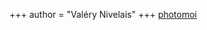 +++
author = "Valéry Nivelais"
+++
[photomoi](https://photos.google.com/search/_cAF1QipPKe4AKtspvafhUn~uRXE~ujptQDuUMaro88_Val/photo/AF1QipOlBWgK5c9Y3fe6doU2APXVLm7XiMO2Iiqw2GP3)